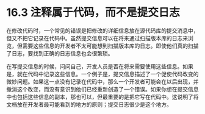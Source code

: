 # 16.3 注释属于代码，而不是提交日志

在修改代码时，一个常见的错误是把修改的详细信息放在源代码库的提交消息中，但又不把它记录在代码中。虽然提交信息可以在将来通过扫描版本库的日志来浏览，但需要这些信息的开发者不太可能想到扫描版本库的日志。即使他们真的扫描了日志，要找到正确的日志信息也会很繁琐。

在写提交信息的时候，问问自己，开发人员是否在将来需要使用这些信息。如果是，就在代码中记录这些信息。一个例子是，提交信息描述了一个促使代码改变的微妙问题。如果这一点没有记录在代码中，那么一个开发者可能会在以后出现，并撤消这个改变，而没有意识到他们已经重新创造了一个错误。如果你想在提交信息中也包括这些信息的副本，那也可以，但最重要的是把它写在代码中。这说明了将文档放在开发者最可能看到的地方的原则；提交日志很少是这个地方。
